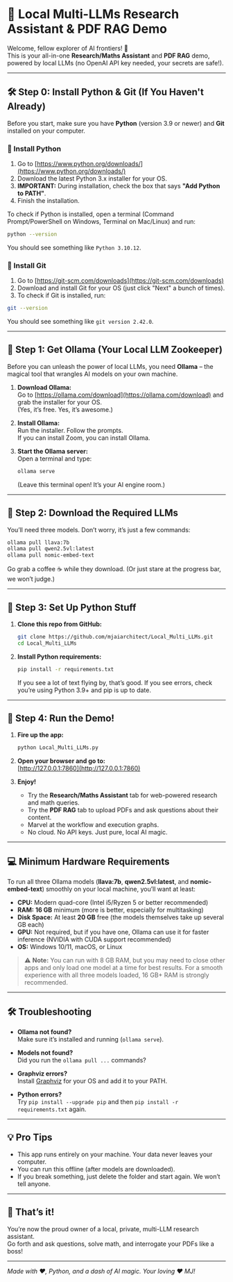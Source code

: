 # 🦙 Local Multi-LLMs Research Assistant & PDF RAG Demo

Welcome, fellow explorer of AI frontiers! 🚀  
This is your all-in-one **Research/Maths Assistant** and **PDF RAG** demo, powered by local LLMs (no OpenAI API key needed, your secrets are safe!).

---

## 🛠️ Step 0: Install Python & Git (If You Haven't Already)

Before you start, make sure you have **Python** (version 3.9 or newer) and **Git** installed on your computer.

### 🐍 Install Python

1. Go to [https://www.python.org/downloads/](https://www.python.org/downloads/)
2. Download the latest Python 3.x installer for your OS.
3. **IMPORTANT:** During installation, check the box that says **"Add Python to PATH"**.
4. Finish the installation.

To check if Python is installed, open a terminal (Command Prompt/PowerShell on Windows, Terminal on Mac/Linux) and run:
```sh
python --version
```
You should see something like `Python 3.10.12`.

### 🐙 Install Git

1. Go to [https://git-scm.com/downloads](https://git-scm.com/downloads)
2. Download and install Git for your OS (just click "Next" a bunch of times).
3. To check if Git is installed, run:
```sh
git --version
```
You should see something like `git version 2.42.0`.

---

## 🦙 Step 1: Get Ollama (Your Local LLM Zookeeper)

Before you can unleash the power of local LLMs, you need **Ollama** – the magical tool that wrangles AI models on your own machine.

1. **Download Ollama:**  
   Go to [https://ollama.com/download](https://ollama.com/download) and grab the installer for your OS.  
   (Yes, it’s free. Yes, it’s awesome.)

2. **Install Ollama:**  
   Run the installer. Follow the prompts.  
   If you can install Zoom, you can install Ollama.

3. **Start the Ollama server:**  
   Open a terminal and type:
   ```sh
   ollama serve
   ```
   (Leave this terminal open! It’s your AI engine room.)

---

## 🧠 Step 2: Download the Required LLMs

You’ll need three models. Don’t worry, it’s just a few commands:

```sh
ollama pull llava:7b
ollama pull qwen2.5vl:latest
ollama pull nomic-embed-text
```

Go grab a coffee ☕ while they download. (Or just stare at the progress bar, we won’t judge.)

---

## 🐍 Step 3: Set Up Python Stuff

1. **Clone this repo from GitHub:**

   ```sh
   git clone https://github.com/mjaiarchitect/Local_Multi_LLMs.git
   cd Local_Multi_LLMs
   ```

2. **Install Python requirements:**

   ```sh
   pip install -r requirements.txt
   ```

   If you see a lot of text flying by, that’s good. If you see errors, check you’re using Python 3.9+ and pip is up to date.

---

## 🏁 Step 4: Run the Demo!

1. **Fire up the app:**

   ```sh
   python Local_Multi_LLMs.py
   ```

2. **Open your browser and go to:**  
   [http://127.0.0.1:7860](http://127.0.0.1:7860)

3. **Enjoy!**  
   - Try the **Research/Maths Assistant** tab for web-powered research and math queries.
   - Try the **PDF RAG** tab to upload PDFs and ask questions about their content.
   - Marvel at the workflow and execution graphs.  
   - No cloud. No API keys. Just pure, local AI magic.

---

## 💻 Minimum Hardware Requirements

To run all three Ollama models (**llava:7b**, **qwen2.5vl:latest**, and **nomic-embed-text**) smoothly on your local machine, you’ll want at least:

- **CPU:** Modern quad-core (Intel i5/Ryzen 5 or better recommended)
- **RAM:** **16 GB** minimum (more is better, especially for multitasking)
- **Disk Space:** At least **20 GB** free (the models themselves take up several GB each)
- **GPU:** Not required, but if you have one, Ollama can use it for faster inference (NVIDIA with CUDA support recommended)
- **OS:** Windows 10/11, macOS, or Linux

> ⚠️ **Note:** You can run with 8 GB RAM, but you may need to close other apps and only load one model at a time for best results. For a smooth experience with all three models loaded, 16 GB+ RAM is strongly recommended.

---

## 🛠️ Troubleshooting

- **Ollama not found?**  
  Make sure it’s installed and running (`ollama serve`).

- **Models not found?**  
  Did you run the `ollama pull ...` commands?

- **Graphviz errors?**  
  Install [Graphviz](https://graphviz.org/download/) for your OS and add it to your PATH.

- **Python errors?**  
  Try `pip install --upgrade pip` and then `pip install -r requirements.txt` again.

---

## 💡 Pro Tips

- This app runs entirely on your machine. Your data never leaves your computer.
- You can run this offline (after models are downloaded).
- If you break something, just delete the folder and start again. We won’t tell anyone.

---

## 🎉 That’s it!  
You’re now the proud owner of a local, private, multi-LLM research assistant.  
Go forth and ask questions, solve math, and interrogate your PDFs like a boss!

---

*Made with ❤️, Python, and a dash of AI magic. Your loving ❤️ MJ!*
